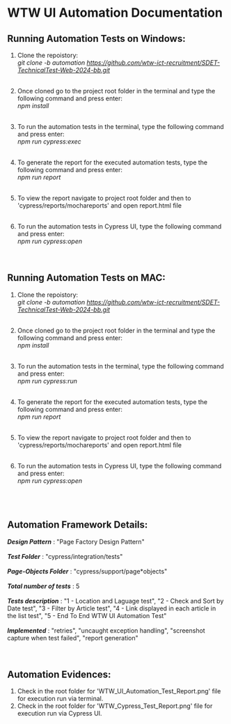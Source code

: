 # WTW UI Automation Documentation

## Running Automation Tests on Windows:

1. Clone the repoistory:<br>
   <em>git clone -b automation https://github.com/wtw-ict-recruitment/SDET-TechnicalTest-Web-2024-bb.git </em><br><br>

2. Once cloned go to the project root folder in the terminal and type the following command and press enter:<br>
   <em>npm install </em><br><br>

3. To run the automation tests in the terminal, type the following command and press enter: <br>
   <em>npm run cypress:exec </em><br><br>

4. To generate the report for the executed automation tests, type the following command and press enter: <br>
   <em>npm run report </em><br><br>

5. To view the report navigate to project root folder and then to 'cypress/reports/mochareports' and open report.html file <br><br>

6. To run the automation tests in Cypress UI, type the following command and press enter: <br>
   <em>npm run cypress:open </em><br> <br><br>

## Running Automation Tests on MAC:

1. Clone the repoistory: <br>
   <em>git clone -b automation https://github.com/wtw-ict-recruitment/SDET-TechnicalTest-Web-2024-bb.git </em><br><br>

2. Once cloned go to the project root folder in the terminal and type the following command and press enter: <br>
   <em>npm install </em><br><br>

3. To run the automation tests in the terminal, type the following command and press enter: <br>
   <em>npm run cypress:run </em><br><br>

4. To generate the report for the executed automation tests, type the following command and press enter: <br>
   <em>npm run report </em><br><br>

5. To view the report navigate to project root folder and then to 'cypress/reports/mochareports' and open report.html file <br><br>

6. To run the automation tests in Cypress UI, type the following command and press enter: <br>
   <em>npm run cypress:open </em><br><br><br><br>

## Automation Framework Details:

**_Design Pattern_** : "Page Factory Design Pattern" <br><br>
**_Test Folder_** : "cypress/integration/tests" <br><br>
**_Page-Objects Folder_** : "cypress/support/page\*objects" <br><br>
**_Total number of tests_** : 5 <br><br>
**_Tests description_** : "1 - Location and Laguage test", "2 - Check and Sort by Date test", "3 - Filter by Article test", "4 - Link displayed in each article in the list test", "5 - End To End WTW UI Automation Test" <br><br>
**_Implemented_** : "retries", "uncaught exception handling", "screenshot capture when test failed", "report generation" <br><br><br>

## Automation Evidences:

1. Check in the root folder for 'WTW_UI_Automation_Test_Report.png' file for execution run via terminal.
2. Check in the root folder for 'WTW_Cypress_Test_Report.png' file for execution run via Cypress UI.
